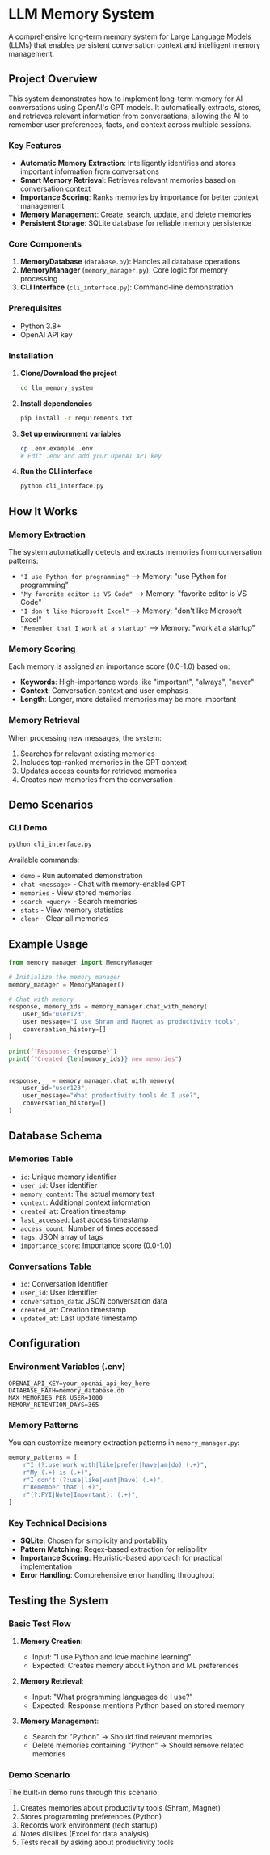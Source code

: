 # LLM Memory System

A comprehensive long-term memory system for Large Language Models (LLMs) that enables persistent conversation context and intelligent memory management.

## Project Overview

This system demonstrates how to implement long-term memory for AI conversations using OpenAI's GPT models. It automatically extracts, stores, and retrieves relevant information from conversations, allowing the AI to remember user preferences, facts, and context across multiple sessions.

### Key Features

- **Automatic Memory Extraction**: Intelligently identifies and stores important information from conversations
- **Smart Memory Retrieval**: Retrieves relevant memories based on conversation context
- **Importance Scoring**: Ranks memories by importance for better context management
- **Memory Management**: Create, search, update, and delete memories
- **Persistent Storage**: SQLite database for reliable memory persistence

### Core Components

1. **MemoryDatabase** (`database.py`): Handles all database operations
2. **MemoryManager** (`memory_manager.py`): Core logic for memory processing
3. **CLI Interface** (`cli_interface.py`): Command-line demonstration


### Prerequisites

- Python 3.8+
- OpenAI API key

### Installation

1. **Clone/Download the project**
   ```bash
   cd llm_memory_system
   ```

2. **Install dependencies**
   ```bash
   pip install -r requirements.txt
   ```

3. **Set up environment variables**
   ```bash
   cp .env.example .env
   # Edit .env and add your OpenAI API key
   ```

4. **Run the CLI interface**
   ```bash
   python cli_interface.py
   ```

##  How It Works

### Memory Extraction

The system automatically detects and extracts memories from conversation patterns:

- `"I use Python for programming"` --> Memory: "use Python for programming"
- `"My favorite editor is VS Code"` --> Memory: "favorite editor is VS Code"
- `"I don't like Microsoft Excel"` --> Memory: "don't like Microsoft Excel"
- `"Remember that I work at a startup"` --> Memory: "work at a startup"

### Memory Scoring

Each memory is assigned an importance score (0.0-1.0) based on:
- **Keywords**: High-importance words like "important", "always", "never"
- **Context**: Conversation context and user emphasis
- **Length**: Longer, more detailed memories may be more important

### Memory Retrieval

When processing new messages, the system:
1. Searches for relevant existing memories
2. Includes top-ranked memories in the GPT context
3. Updates access counts for retrieved memories
4. Creates new memories from the conversation

## Demo Scenarios

### CLI Demo
```bash
python cli_interface.py
```

Available commands:
- `demo` - Run automated demonstration
- `chat <message>` - Chat with memory-enabled GPT
- `memories` - View stored memories
- `search <query>` - Search memories
- `stats` - View memory statistics
- `clear` - Clear all memories

## Example Usage

```python
from memory_manager import MemoryManager

# Initialize the memory manager
memory_manager = MemoryManager()

# Chat with memory
response, memory_ids = memory_manager.chat_with_memory(
    user_id="user123",
    user_message="I use Shram and Magnet as productivity tools",
    conversation_history=[]
)

print(f"Response: {response}")
print(f"Created {len(memory_ids)} new memories")


response, _ = memory_manager.chat_with_memory(
    user_id="user123",
    user_message="What productivity tools do I use?",
    conversation_history=[]
)
```

## Database Schema

### Memories Table
- `id`: Unique memory identifier
- `user_id`: User identifier
- `memory_content`: The actual memory text
- `context`: Additional context information
- `created_at`: Creation timestamp
- `last_accessed`: Last access timestamp
- `access_count`: Number of times accessed
- `tags`: JSON array of tags
- `importance_score`: Importance score (0.0-1.0)

### Conversations Table
- `id`: Conversation identifier
- `user_id`: User identifier
- `conversation_data`: JSON conversation data
- `created_at`: Creation timestamp
- `updated_at`: Last update timestamp

## Configuration

### Environment Variables (.env)
```
OPENAI_API_KEY=your_openai_api_key_here
DATABASE_PATH=memory_database.db
MAX_MEMORIES_PER_USER=1000
MEMORY_RETENTION_DAYS=365
```

### Memory Patterns

You can customize memory extraction patterns in `memory_manager.py`:

```python
memory_patterns = [
    r"I (?:use|work with|like|prefer|have|am|do) (.+)",
    r"My (.+) is (.+)",
    r"I don't (?:use|like|want|have) (.+)",
    r"Remember that (.+)",
    r"(?:FYI|Note|Important): (.+)",
]
```

### Key Technical Decisions

- **SQLite**: Chosen for simplicity and portability
- **Pattern Matching**: Regex-based extraction for reliability
- **Importance Scoring**: Heuristic-based approach for practical implementation
- **Error Handling**: Comprehensive error handling throughout



## Testing the System

### Basic Test Flow

1. **Memory Creation**: 
   - Input: "I use Python and love machine learning"
   - Expected: Creates memory about Python and ML preferences

2. **Memory Retrieval**:
   - Input: "What programming languages do I use?"
   - Expected: Response mentions Python based on stored memory

3. **Memory Management**:
   - Search for "Python" → Should find relevant memories
   - Delete memories containing "Python" → Should remove related memories

### Demo Scenario

The built-in demo runs through this scenario:
1. Creates memories about productivity tools (Shram, Magnet)
2. Stores programming preferences (Python)
3. Records work environment (tech startup)
4. Notes dislikes (Excel for data analysis)
5. Tests recall by asking about productivity tools
